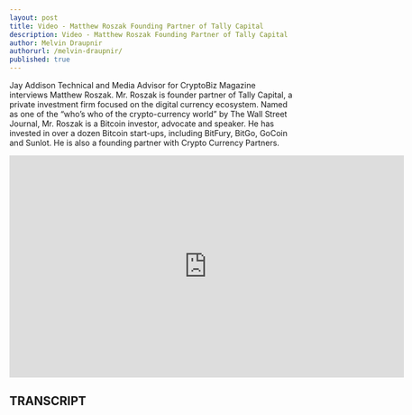 ```yaml
---
layout: post
title: Video - Matthew Roszak Founding Partner of Tally Capital
description: Video - Matthew Roszak Founding Partner of Tally Capital
author: Melvin Draupnir
authorurl: /melvin-draupnir/
published: true
---
```


<p>Jay Addison Technical and Media Advisor for CryptoBiz Magazine interviews Matthew Roszak. Mr. Roszak is founder partner of Tally Capital, a private investment firm focused on the digital currency ecosystem. Named as one of the “who’s who of the crypto-currency world” by The Wall Street Journal, Mr. Roszak is a Bitcoin investor, advocate and speaker. He has invested in over a dozen Bitcoin start-ups, including BitFury, BitGo, GoCoin and Sunlot. He is also a founding partner with Crypto Currency Partners. </p>

<center><iframe width="700" height="394" src="https://www.youtube.com/embed/uOEsspvfM48" frameborder="0" allowfullscreen></iframe></center>

<h2>TRANSCRIPT</h2>
